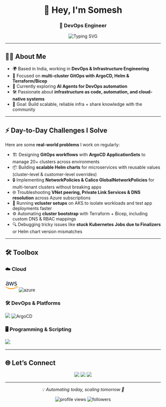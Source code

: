 <h1 align="center">👋 Hey, I'm Somesh</h1>
<h3 align="center">🚀 DevOps Engineer </h3>

<p align="center">
  <img src="https://readme-typing-svg.herokuapp.com?font=Fira+Code&pause=1000&color=2ED573&center=true&vCenter=true&width=600&lines=Automating+the+world%2C+one+pipeline+at+a+time;Cloud+%7C+Kubernetes+%7C+GitOps;Exploring+AI+Agents+for+DevOps" alt="Typing SVG" />
</p>

---

## 🧑‍💻 About Me  

- 🌍 Based in India, working in **DevOps & Infrastructure Engineering**  
- 🔭 Focused on **multi-cluster GitOps with ArgoCD, Helm & Terraform/Bicep**  
- 🌱 Currently exploring **AI Agents for DevOps automation**  
- 🛠️ Passionate about **infrastructure as code, automation, and cloud-native systems**  
- 🎯 Goal: Build scalable, reliable infra + share knowledge with the community  

---

## ⚡ Day-to-Day Challenges I Solve  

Here are some **real-world problems** I work on regularly:  

- 🏗️ Designing **GitOps workflows** with **ArgoCD ApplicationSets** to manage 20+ clusters across environments  
- 📦 Building **scalable Helm charts** for microservices with reusable values (cluster-level & customer-level overrides)  
- 🔒 Implementing **NetworkPolicies & Calico GlobalNetworkPolicies** for multi-tenant clusters without breaking apps  
- 🌐 Troubleshooting **VNet peering, Private Link Services & DNS resolution** across Azure subscriptions  
- 🚀 Running **vcluster setups** on AKS to isolate workloads and test app deployments faster  
- ⚙️ Automating **cluster bootstrap** with Terraform + Bicep, including custom DNS & RBAC mappings  
- 🔍 Debugging tricky issues like **stuck Kubernetes Jobs due to Finalizers** or Helm chart version mismatches  

---

## 🛠️ Toolbox  

### ☁️ Cloud
<p align="left">
  <img src="https://raw.githubusercontent.com/devicons/devicon/master/icons/amazonwebservices/amazonwebservices-original-wordmark.svg" alt="aws" width="40" height="40"/>
  <img src="https://www.vectorlogo.zone/logos/microsoft_azure/microsoft_azure-icon.svg" alt="azure" width="50" height="50"/>
</p>

### 🛠️ DevOps & Platforms
<p align="left">
  <img src="https://skillicons.dev/icons?i=kubernetes,docker,terraform,jenkins,githubactions&perline=7" />
  <img src="https://www.vectorlogo.zone/logos/argoprojio/argoprojio-icon.svg" height="40" width="40" alt="ArgoCD"/>
</p>

### 🖥️ Programming & Scripting
<p align="left">
  <img src="https://skillicons.dev/icons?i=bash,python,git,linux&perline=7" />
</p>

---

## 🌐 Let’s Connect  

<p align="center">
  <a href="https://www.linkedin.com/in/someshpanigrahi"><img src="https://img.shields.io/badge/LinkedIn-%230A66C2.svg?&style=for-the-badge&logo=linkedin&logoColor=white" /></a>
  <a href="mailto:your-email@gmail.com"><img src="https://img.shields.io/badge/Email-D14836?style=for-the-badge&logo=gmail&logoColor=white" /></a>
  <a href="https://your-hashnode-link"><img src="https://img.shields.io/badge/Hashnode-2962FF?style=for-the-badge&logo=hashnode&logoColor=white" /></a>
</p>

---

<p align="center">
  <i>💡 Automating today, scaling tomorrow 🚀</i>
</p>

<p align="center">
  <img src="https://komarev.com/ghpvc/?username=someshpanigrahi&style=flat-square&color=blue" alt="profile views"/>
  <img src="https://img.shields.io/github/followers/someshpanigrahi?style=social" alt="followers"/>
</p>

